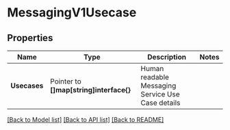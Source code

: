 # MessagingV1Usecase

## Properties

Name | Type | Description | Notes
------------ | ------------- | ------------- | -------------
**Usecases** | Pointer to **[]map[string]interface{}** | Human readable Messaging Service Use Case details |

[[Back to Model list]](../README.md#documentation-for-models) [[Back to API list]](../README.md#documentation-for-api-endpoints) [[Back to README]](../README.md)


